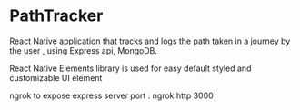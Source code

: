 # PathTracker
React Native application that tracks and logs the path taken in a journey by the user , using Express api, MongoDB.

React Native Elements library is used for easy default styled and customizable UI element

ngrok to expose express server port : ngrok http 3000